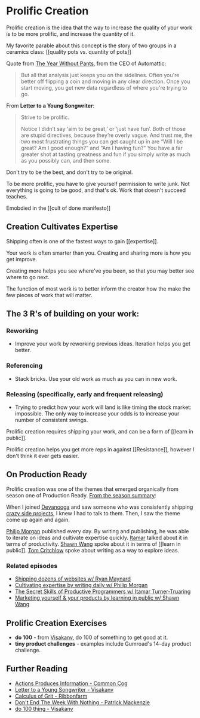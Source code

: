 # Prolific Creation 

Prolific creation is the idea that the way to increase the quality of your work is to be more prolific, and increase the quantity of it.


My favorite parable about this concept is the story of two groups in a ceramics class: [[quality pots vs. quantity of pots]]

Quote from [The Year Without Pants](https://www.amazon.com/Year-Without-Pants-WordPress-com-Future/dp/1118660633), from the CEO of Automattic: 

> But all that analysis just keeps you on the sidelines. Often you're better off flipping a coin and moving in any clear direction. Once you start moving, you get new data regardless of where you're trying to go. 

From __Letter to a Young Songwriter__: 

> Strive to be prolific. 
> 
> Notice I didn’t say ‘aim to be great,’ or ‘just have fun’. Both of those are stupid directives, because they’re overly vague. And trust me, the two most frustrating things you can get caught up in are “Will I be great? Am I good enough?” and “Am I having fun?” You have a far greater shot at tasting greatness and fun if you simply write as much as you possibly can, and then some.

Don't try to be the best, and don't try to be original. 

To be more prolific, you have to give yourself permission to write junk. Not everything is going to be good, and that's ok. Work that doesn't succeed teaches. 

Emobdied in the [[cult of done manifesto]]

## Creation Cultivates Expertise

Shipping often is one of the fastest ways to gain [[expertise]].

Your work is often smarter than you. Creating and sharing more is how you get improve.

Creating more helps you see where've you been, so that you may better see where to go next.

The function of most work is to better inform the creator how the make the few pieces of work that will matter. 

## The 3 R's of building on your work: 

### Reworking
  * Improve your work by reworking previous ideas. Iteration helps you get better. 
  
### Referencing
  * Stack bricks. Use your old work as much as you can in new work. 

### Releasing (specifically, **early and frequent releasing**)
  * Trying to predict how your work will land is like timing the stock market: impossible. The only way to increase your odds is to increase your number of consistent swings. 

Prolific creation requires shipping your work, and can be a form of [[learn in public]].

Prolific creation helps you get more reps in against [[Resistance]], however I don't think it ever gets easier.

## On Production Ready
Prolific creation was one of the themes that emerged organically from season one of Production Ready. [From the season summary](https://www.glennstovall.com/6-lessons-5-emergent-themes-from-recording-19-episodes/):

When I joined [Devanooga](https://www.devanooga.com/) and saw someone who was consistently shipping [crazy side projects](https://thiccdavis.club/), I knew I had to talk to them. Then, I saw the theme come up again and again.

[Philip Morgan](https://philipmorganconsulting.com/) published every day. By writing and publishing, he was able to iterate on ideas and cultivate expertise quickly. [Itamar](http://itamarst.org/) talked about it in terms of productivity. [Shawn Wang](https://www.swyx.io/) spoke about it in terms of [[learn in public]]. [Tom Critchlow](https://tomcritchlow.com/) spoke about writing as a way to explore ideas.

### Related episodes

* [Shipping dozens of websites w/ Ryan Maynard](https://www.productionreadypod.com/episodes/shipping-dozens-of-websites-w-ryan-maynard)
* [Cultivating expertise by writing daily w/ Philip Morgan](https://www.productionreadypod.com/episodes/cultivating-expertise-by-writing-daily-w-philip-morgan)
* [The Secret Skills of Productive Programmers w/ Itamar Turner-Truaring](https://www.productionreadypod.com/episodes/the-secret-skills-of-productive-programmers-w-itamar-turner-truaring)
* [Marketing yourself & your products by learning in public w/ Shawn Wang](https://www.productionreadypod.com/episodes/marketing-yourself-your-products-by-learning-in-public-w-shawn-wang)

## Prolific Creation Exercises

* **do 100** - from [Visakanv](https://visakanv.com/), do 100 of something to get good at it. 
* **tiny product challenges** - examples include Gumroad's 14-day product challenge.

## Further Reading
* [Actions Produces Information - Common Cog](https://commoncog.com/blog/action-produces-information/)
* [Letter to a Young Songwriter - Visakanv](http://visakanv.com/1000/0152-letter-to-a-young-songwriter/)
* [Calculus of Grit - Ribbonfarm](https://www.ribbonfarm.com/2011/08/19/the-calculus-of-grit/)
* [Don't End The Week With Nothing - Patrick Mackenzie](https://training.kalzumeus.com/newsletters/archive/do-not-end-the-week-with-nothing)
* [do 100 thing - Visakanv](https://www.visakanv.com/blog/100-2/)
